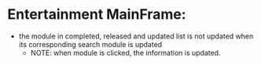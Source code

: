 # Entertainment MainFrame:

- the module in completed, released and updated list is not updated when its corresponding search module is updated
  - NOTE: when module is clicked, the information is updated.
